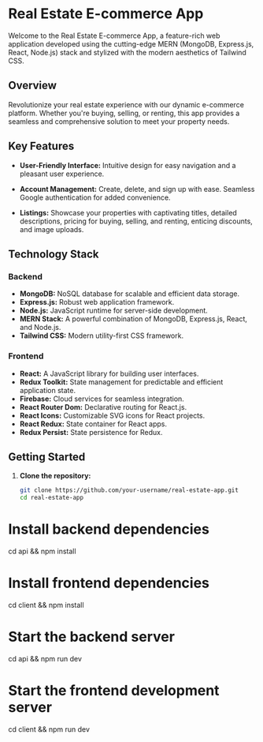 # Real Estate E-commerce App

Welcome to the Real Estate E-commerce App, a feature-rich web application developed using the cutting-edge MERN (MongoDB, Express.js, React, Node.js) stack and stylized with the modern aesthetics of Tailwind CSS.

## Overview

Revolutionize your real estate experience with our dynamic e-commerce platform. Whether you're buying, selling, or renting, this app provides a seamless and comprehensive solution to meet your property needs.

## Key Features

- **User-Friendly Interface:** Intuitive design for easy navigation and a pleasant user experience.

- **Account Management:** Create, delete, and sign up with ease. Seamless Google authentication for added convenience.

- **Listings:** Showcase your properties with captivating titles, detailed descriptions, pricing for buying, selling, and renting, enticing discounts, and image uploads.

## Technology Stack

### Backend
- **MongoDB:** NoSQL database for scalable and efficient data storage.
- **Express.js:** Robust web application framework.
- **Node.js:** JavaScript runtime for server-side development.
- **MERN Stack:** A powerful combination of MongoDB, Express.js, React, and Node.js.
- **Tailwind CSS:** Modern utility-first CSS framework.

### Frontend
- **React:** A JavaScript library for building user interfaces.
- **Redux Toolkit:** State management for predictable and efficient application state.
- **Firebase:** Cloud services for seamless integration.
- **React Router Dom:** Declarative routing for React.js.
- **React Icons:** Customizable SVG icons for React projects.
- **React Redux:** State container for React apps.
- **Redux Persist:** State persistence for Redux.

## Getting Started

1. **Clone the repository:**
   ```bash
   git clone https://github.com/your-username/real-estate-app.git
   cd real-estate-app

# Install backend dependencies
cd api && npm install

# Install frontend dependencies
cd client && npm install

# Start the backend server
cd api && npm run dev

# Start the frontend development server
cd client && npm run dev
